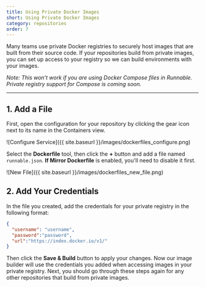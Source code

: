 ```yaml
---
title: Using Private Docker Images
short: Using Private Docker Images
category: repositories
order: 7
---
```


Many teams use private Docker registries to securely host images that are built from their source code. If your repositories build from private images, you can set up access to your registry so we can build environments with your images.

*Note: This won’t work if you are using Docker Compose files in Runnable. Private registry support for Compose is coming soon.*

---

## 1. Add a File

First, open the configuration for your repository by clicking the gear icon next to its name in the Containers view.

![Configure Service]({{ site.baseurl }}/images/dockerfiles_configure.png)

Select the **Dockerfile** tool, then click the **+** button and add a file named `runnable.json`. **If Mirror Dockerfile** is enabled, you'll need to disable it first.

![New File]({{ site.baseurl }}/images/dockerfiles_new_file.png)

## 2. Add Your Credentials

In the file you created, add the credentials for your private registry in the following format:

```json
{
  "username": "username",
  "password":"password",
  "url":"https://index.docker.io/v1/"
}
```

Then click the **Save & Build** button to apply your changes. Now our image builder will use the credentials you added when accessing images in your private registry. Next, you should go through these steps again for any other repositories that build from private images.
